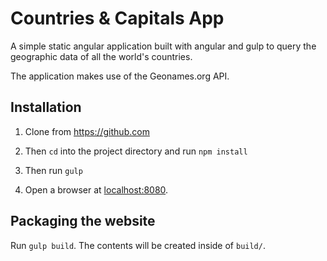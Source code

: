 # Countries & Capitals App

A simple static angular application built with angular and gulp
to query the geographic data of all the world's countries.

The application makes use of the Geonames.org API.

## Installation

1. Clone from https://github.com

2. Then `cd` into the project directory and run `npm install`

3. Then run `gulp`

4. Open a browser at [localhost:8080](http://localhost:8080).

## Packaging the website

Run `gulp build`. The contents will be created inside of `build/`.
